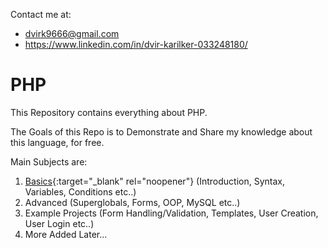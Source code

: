 Contact me at:
- dvirk9666@gmail.com
- https://www.linkedin.com/in/dvir-karilker-033248180/

# PHP
This Repository contains everything about PHP.

The Goals of this Repo is to Demonstrate and Share my knowledge about this language, for free.

Main Subjects are:
1. [Basics](https://github.com/dvir-karilker/PHP/tree/main/Basics){:target="_blank" rel="noopener"}
 (Introduction, Syntax, Variables, Conditions etc..)
2. Advanced (Superglobals, Forms, OOP, MySQL etc..)
3. Example Projects (Form Handling/Validation, Templates, User Creation, User Login etc..)
4. More Added Later...
